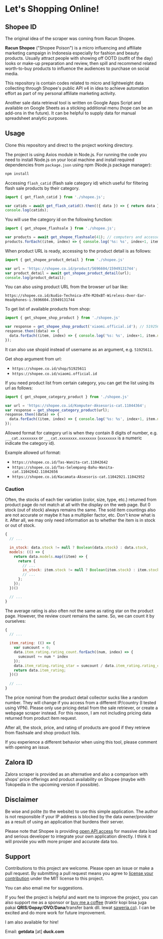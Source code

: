 # Let's Shopping Online!

## Shopee ID

The original idea of the scraper was coming from Racun Shopee.

**Racun Shopee** ("Shopee Poison") is a micro influencing and affiliate marketing campaign in Indonesia especially for fashion and beauty products. Usually attract people with showing off OOTD (outfit of the day) looks or make-up preparation and review, then spill and recommend related worth-to-buy products to influence the audiences to purchase on social media.

This repository is contain codes related to micro and lightweight data collecting through Shopee's public API v4 in idea to achieve automation effort as part of my personal affiliate marketing activity.

Another sale data retrieval tool is written on Google Apps Script and available on Google Sheets as a sticking additional menu (hope can be an add-ons in the future). It can be helpful to supply data for manual spreadsheet analytic purposes.

## Usage

Clone this repository and direct to the project working directory.

The project is using Axios module in Node.js. For running the code you need to install Node.js on your local machine and install required dependencies from `package.json` using npm (Node.js package manager):

```bash
npm install
```

Accessing `flash_catid` (flash sale category id) which useful for filtering flash sale products by their category.

```js
import { get_flash_catid } from './shopee.js';

var catids = await get_flash_catid().then(({ data }) => { return data });
console.log(catids);
```

You will use the category id on the following function:

```js
import { get_shopee_flashsale } from './shopee.js';

var products = await get_shopee_flashsale(41); // computers and accessories
products.forEach((item, index) => { console.log('%s: %s', index+1, item.name); });
```

When product URL is ready, accessing to the product detail is as follows:

```js
import { get_shopee_product_detail } from './shopee.js'

var url = 'https://shopee.co.id/product/5696604/15949131744';
var product_detail = await get_shopee_product_detail(url);
console.log(product_detail);
```

You can also using product URL from the browser url bar like:

```
https://shopee.co.id/Audio-Technica-ATH-M20xBT-Wireless-Over-Ear-Headphones-i.5696604.15949131744
```

To get list of available products from shop:

```js
import { get_shopee_shop_product } from './shopee.js'

var response = get_shopee_shop_product('xiaomi.official.id'); // 51925611
response.then((data) => {
  data.forEach((item, index) => { console.log('%s: %s', index+1, item.name); });
});
``` 

It can also use shopid instead of username as an argument, e.g. `51925611`.

Get shop argument from url:

- `https://shopee.co.id/shop/51925611`
- `https://shopee.co.id/xiaomi.official.id`

If you need product list from certain category, you can get the list using its url as follows:

```js
import { get_shopee_category_product } from './shopee.js'

var url = 'https://shopee.co.id/Komputer-Aksesoris-cat.11044364';
var response = get_shopee_category_product(url);
response.then((data) => {
  data.forEach((item, index) => { console.log('%s: %s', index+1, item.name); });
});
```

Allowed format for category url is when they contain 8 digits of number, e.g. `___cat.xxxxxxxx` or `___cat.xxxxxxxx.xxxxxxxx` (`xxxxxxxx` is a numeric indicate the category id).

Example allowed url format:

- `https://shopee.co.id/Tas-Wanita-cat.11042642`
- `https://shopee.co.id/Tas-Selempang-Bahu-Wanita-cat.11042642.11042656`
- `https://shopee.co.id/Kacamata-Aksesoris-cat.11042921.11042952`

### Caution

Often, the stocks of each tier variation (color, size, type, etc.) returned from product page do not match at all with the display on the web page. But 0 stock (out of stock) always remains the same. The sold item countings also are not accurate or maybe it has a multiplier factor, etc. Don't know what is it. After all, we may only need information as to whether the item is in stock or out of stock.

```js
{
  // ...

  in_stock: data.stock != null ? Boolean(data.stock) : data.stock,
  models: (() => {
    return data.models.map((item) => {
      return {
        // ...
        in_stock: item.stock != null ? Boolean(item.stock) : item.stock,
        // ...
      };
    });
  })()

  // ...
}
```

The average rating is also often not the same as rating star on the product page. However, the review count remains the same. So, we can count it by ourselves:

```js
{
  // ...

  item_rating: (() => {
    var sumcount = 0;
    data.item_rating.rating_count.forEach((num, index) => {
      sumcount += num * index
    });
    data.item_rating.rating_star = sumcount / data.item_rating.rating_count[0];
    return data.item_rating;
  })()
  
  // ...
}
```

The price nominal from the product detail collector sucks like a random number. They will change if you access from a different IP/country (I tested using VPN). Please only use pricing detail from the sale retriever, or create a webpage scraper instead. For this reason, I am not including pricing data returned from product item request.

After all, the stock, price, and rating of products are good if they retrieve from flashsale and shop product lists.

If you experience a different behavior when using this tool, please comment with opening an issue.

## Zalora ID

Zalora scraper is provided as an alternative and also a comparison with shops' price offerings and product availability on Shopee (maybe with Tokopedia in the upcoming version if possible).

## Disclaimer

Be wise and polite (to the website) to use this simple application. The author is not responsible if your IP address is blocked by the data owner/provider as a result of using an application that burdens their server.

Please note that Shopee is providing [open API access](https://open.shopee.com/) for massive data load and serious developer to integrate your own application directly. I think it will provide you with more proper and accurate data too.

## Support

Contributions to this project are welcome. Please open an issue or make a pull request. By submitting a pull request means you agree to [license your contribution](LICENSE) under the MIT license to this project.

You can also email me for suggestions.

If you feel the project is helpful and want me to improve the project, you can also support me as a sponsor or [buy me a coffee](https://ko-fi.com/andiherlan) (traktir kopi bisa juga pakai **QRIS**/**Gopay**/**OVO**/**Dana**/transfer bank dll. lewat [saweria.co](https://saweria.co/andiherlan)). I can be excited and do more work for future improvement.

I am also available for hire!

Email: **getdata** [at] **duck.com**